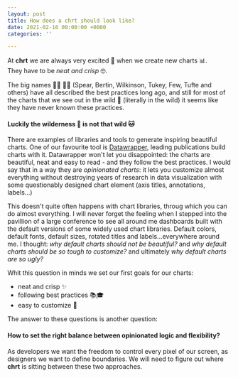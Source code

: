 ```yaml
---
layout: post
title: How does a chrt should look like?
date: 2021-02-16 00:00:00 +0000
categories: ''

---
```

At **chrt** we are always very excited 👯 when we create new charts 📊.  
They have to be _neat and crisp_ 🤓.

The big names 🧑‍🏫 👩‍🏫 (Spear, Bertin, Wilkinson, Tukey, Few, Tufte and others) have all described the best practices long ago, and still for most of the charts that we see out in the wild 🦁 (literally in the wild) it seems like they have never known these practices.

#### Luckily the wilderness 🦁 is not that wild 🐱

There are examples of libraries and tools to generate inspiring beautiful charts. One of our favourite tool is [Datawrapper](https://www.datawrapper.de/), leading publications build charts with it. Datawrapper won't let you disappointed: the charts are beautiful, neat and easy to read - and they follow the best practices. I would say that in a way they are _opinionated charts_: it lets you customize almost everything without destroying years of research in data visualization with some questionably designed chart element (axis titles, annotations, labels...)

This doesn't quite often happens with chart libraries, throug which you can do almost everything. I will never forget the feeling when I stepped into the pavillion of a large conference to see all around me dashboards built with the default versions of some widely used chart libraries. Default colors, default fonts, default sizes, rotated titles and labels...everywhere around me. I thought: _why default charts should not be beautiful?_ and _why default charts should be so tough to customize?_ and ultimately _why default charts are so ugly?_

Whit this question in minds we set our first goals for our charts:

* neat and crisp ✨
* following best practices 📚🎓
* easy to customize 💇

The answer to these questions is another question:

#### How to set the right balance between opinionated logic and flexibility?

As developers we want the freedom to control every pixel of our screen, as designers we want to define boundaries. We will need to figure out where **chrt** is sitting between these two approaches.